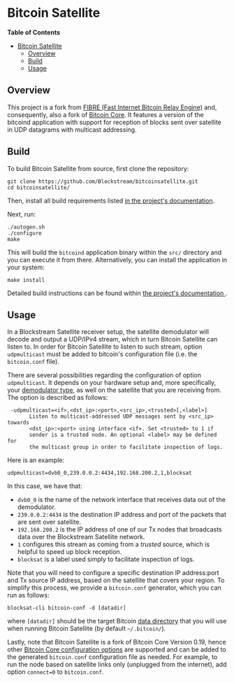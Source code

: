 # Bitcoin Satellite

<!-- markdown-toc start - Don't edit this section. Run M-x markdown-toc-generate-toc again -->
**Table of Contents**

- [Bitcoin Satellite](#bitcoin-satellite)
    - [Overview](#overview)
    - [Build](#build)
    - [Usage](#usage)

<!-- markdown-toc end -->

## Overview

This project is a fork from [FIBRE (Fast Internet Bitcoin Relay
Engine)](https://bitcoinfibre.org) and, consequently, also a fork of [Bitcoin
Core](https://bitcoincore.org). It features a version of the bitcoind
application with support for reception of blocks sent over satellite in UDP
datagrams with multicast addressing.

## Build

To build Bitcoin Satellite from source, first clone the repository:

```
git clone https://github.com/Blockstream/bitcoinsatellite.git
cd bitcoinsatellite/
```

Then, install all build requirements listed [in the project's
documentation](https://github.com/Blockstream/bitcoinsatellite/blob/master/doc/build-unix.md#dependency-build-instructions-ubuntu--debian).

Next, run:

```
./autogen.sh
./configure
make
```

This will build the `bitcoind` application binary within the `src/` directory
and you can execute it from there. Alternatively, you can install the
application in your system:

```
make install
```

Detailed build instructions can be found within [the project's documentation
](https://github.com/Blockstream/bitcoinsatellite/tree/master/doc#building).

## Usage

In a Blockstream Satellite receiver setup, the satellite demodulator will decode
and output a UDP/IPv4 stream, which in turn Bitcoin Satellite can listen to. In
order for Bitcoin Satellite to listen to such stream, option `udpmulticast` must
be added to bitcoin's configuration file (i.e. the `bitcoin.conf` file).

There are several possibilities regarding the configuration of option
`udpmulticast`. It depends on your hardware setup and, more specifically, your
[demodulator type](hardware.md#demodulator-options), as well on the satellite
that you are receiving from. The option is described as follows:

```
 -udpmulticast=<if>,<dst_ip>:<port>,<src_ip>,<trusted>[,<label>]
       Listen to multicast-addressed UDP messages sent by <src_ip> towards
       <dst_ip>:<port> using interface <if>. Set <trusted> to 1 if
       sender is a trusted node. An optional <label> may be defined for
       the multicast group in order to facilitate inspection of logs.
```

Here is an example:

```
udpmulticast=dvb0_0,239.0.0.2:4434,192.168.200.2,1,blocksat
```

In this case, we have that:

- `dvb0_0` is the name of the network interface that receives data out of the demodulator.
- `239.0.0.2:4434` is the destination IP address and port of the packets that are sent over satellite.
- `192.168.200.2` is the IP address of one of our Tx nodes that broadcasts data over the Blockstream Satellite network. 
- `1` configures this stream as coming from a *trusted* source, which is helpful to speed up block reception.
- `blocksat` is a label used simply to facilitate inspection of logs.

Note that you will need to configure a specific destination IP address:port and
Tx source IP address, based on the satellite that covers your region. To
simplify this process, we provide a `bitcoin.conf` generator, which you can run
as follows:

```
blocksat-cli bitcoin-conf -d [datadir]
```

where `[datadir]` should be the target Bitcoin [data
directory](https://en.bitcoin.it/wiki/Data_directory) that you will use when
running Bitcoin Satellite (by default `~/.bitcoin/`).

Lastly, note that Bitcoin Satellite is a fork of Bitcoin Core Version 0.19,
hence other [Bitcoin Core configuration
options](https://wiki.bitcoin.com/w/Running_Bitcoin) are supported and can be
added to the generated `bitcoin.conf` configuration file as needed. For example,
to run the node based on satellite links only (unplugged from the internet), add
option `connect=0` to `bitcoin.conf`.


